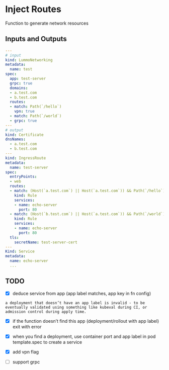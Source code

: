 # Inject Routes

Function to generate network resources

## Inputs and Outputs

```yaml
---
# input
kind: LummoNetworking
metadata:
  name: test
spec:
  app: test-server
  grpc: true
  domains:
  - a.test.com
  - b.test.com
  routes:
  - match: Path(`/hello`)
    vpn: true
  - match: Path(`/world`)
  - grpc: true
---
# output
kind: Certificate
dnsNames:
  - a.test.com
  - b.test.com
---
kind: IngressRoute
metadata:
  name: test-server
spec:
  entryPoints:
  - web
  routes:
  - match: (Host(`a.test.com`) || Host(`a.test.com`)) && Path(`/hello`)
    kind: Rule
    services:
    - name: echo-server
      port: 80
  - match: (Host(`b.test.com`) || Host(`a.test.com`)) && Path(`/world`)
    kind: Rule
    services:
    - name: echo-server
      port: 80
  tls:
    secretName: test-server-cert
---
Kind: Service
metadata:
  name: echo-server
  ...
```

## TODO

- [x] deduce service from app (app label matches, app key in fn config)

```
a deployment that doesn’t have an app label is invalid - to be eventually validated using something like kubeval during CI, or admission control during apply time.
```

- [x] if the function doesn’t find this app (deployment/rollout with app label) exit with error

- [x] when you find a deployment, use container port and app label in pod template.spec to create a service

- [x] add vpn flag

- [ ] support grpc
